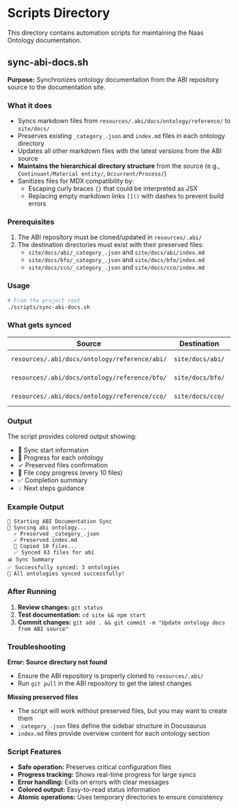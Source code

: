 # Scripts Directory

This directory contains automation scripts for maintaining the Naas Ontology documentation.

## sync-abi-docs.sh

**Purpose:** Synchronizes ontology documentation from the ABI repository source to the documentation site.

### What it does

- Syncs markdown files from `resources/.abi/docs/ontology/reference/` to `site/docs/`
- Preserves existing `_category_.json` and `index.md` files in each ontology directory
- Updates all other markdown files with the latest versions from the ABI source
- **Maintains the hierarchical directory structure** from the source (e.g., `Continuant/Material entity/`, `Occurrent/Process/`)
- Sanitizes files for MDX compatibility by:
  - Escaping curly braces `{}` that could be interpreted as JSX
  - Replacing empty markdown links `[]()` with dashes to prevent build errors

### Prerequisites

1. The ABI repository must be cloned/updated in `resources/.abi/`
2. The destination directories must exist with their preserved files:
   - `site/docs/abi/_category_.json` and `site/docs/abi/index.md`
   - `site/docs/bfo/_category_.json` and `site/docs/bfo/index.md`
   - `site/docs/cco/_category_.json` and `site/docs/cco/index.md`

### Usage

```bash
# From the project root
./scripts/sync-abi-docs.sh
```

### What gets synced

| Source | Destination | Files Preserved |
|--------|-------------|-----------------|
| `resources/.abi/docs/ontology/reference/abi/` | `site/docs/abi/` | `_category_.json`, `index.md` |
| `resources/.abi/docs/ontology/reference/bfo/` | `site/docs/bfo/` | `_category_.json`, `index.md` |
| `resources/.abi/docs/ontology/reference/cco/` | `site/docs/cco/` | `_category_.json`, `index.md` |

### Output

The script provides colored output showing:
- 🔄 Sync start information
- 📁 Progress for each ontology
- ✓ Preserved files confirmation
- 📄 File copy progress (every 10 files)
- ✅ Completion summary
- 💡 Next steps guidance

### Example Output

```
🔄 Starting ABI Documentation Sync
📁 Syncing abi ontology...
  ✓ Preserved _category_.json
  ✓ Preserved index.md
  📄 Copied 10 files...
  ✅ Synced 63 files for abi
📊 Sync Summary
✅ Successfully synced: 3 ontologies
🎉 All ontologies synced successfully!
```

### After Running

1. **Review changes:** `git status`
2. **Test documentation:** `cd site && npm start`
3. **Commit changes:** `git add . && git commit -m "Update ontology docs from ABI source"`

### Troubleshooting

**Error: Source directory not found**
- Ensure the ABI repository is properly cloned to `resources/.abi/`
- Run `git pull` in the ABI repository to get the latest changes

**Missing preserved files**
- The script will work without preserved files, but you may want to create them
- `_category_.json` files define the sidebar structure in Docusaurus
- `index.md` files provide overview content for each ontology section

### Script Features

- **Safe operation:** Preserves critical configuration files
- **Progress tracking:** Shows real-time progress for large syncs
- **Error handling:** Exits on errors with clear messages
- **Colored output:** Easy-to-read status information
- **Atomic operations:** Uses temporary directories to ensure consistency
